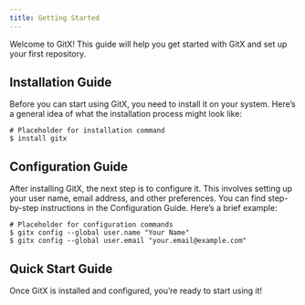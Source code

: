 ```yaml
---
title: Getting Started
---
```

Welcome to GitX! This guide will help you get started with GitX and set up your first repository.

## Installation Guide

Before you can start using GitX, you need to install it on your system.
Here’s a general idea of what the installation process might look like:

```
# Placeholder for installation command
$ install gitx
```

## Configuration Guide

After installing GitX, the next step is to configure it. This involves setting up your user name, email address, and other preferences. You can find step-by-step instructions in the Configuration Guide. Here’s a brief example:

```
# Placeholder for configuration commands
$ gitx config --global user.name "Your Name"
$ gitx config --global user.email "your.email@example.com"
```

## Quick Start Guide

Once GitX is installed and configured, you’re ready to start using it! 